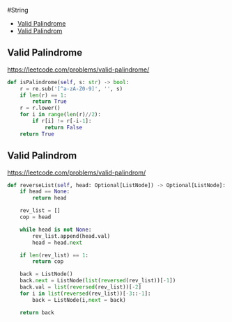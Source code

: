 #String

+ [Valid Palindrome](#valid-palindrome)
+ [Valid Palindrom](#valid-palindrom)

## Valid Palindrome

https://leetcode.com/problems/valid-palindrome/

```python
def isPalindrome(self, s: str) -> bool:
    r = re.sub('[^a-zA-Z0-9]', '', s)
    if len(r) == 1:
        return True
    r = r.lower()
    for i in range(len(r)//2):
        if r[i] != r[-i-1]:
            return False
    return True    
```

## Valid Palindrom

https://leetcode.com/problems/valid-palindrom/

```python
def reverseList(self, head: Optional[ListNode]) -> Optional[ListNode]:
    if head == None:
        return head

    rev_list = []
    cop = head

    while head is not None:
        rev_list.append(head.val)
        head = head.next

    if len(rev_list) == 1:
        return cop

    back = ListNode()
    back.next = ListNode(list(reversed(rev_list))[-1])
    back.val = list(reversed(rev_list))[-2]
    for i in list(reversed(rev_list))[-3::-1]:
        back = ListNode(i,next = back)

    return back
```

